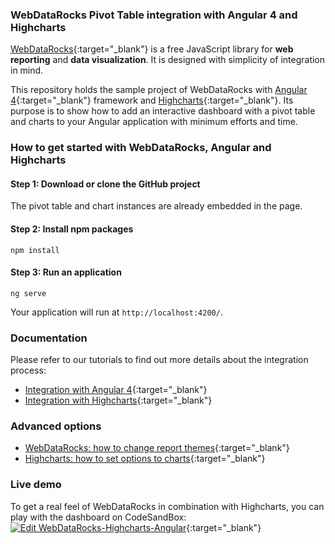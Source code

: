 ### WebDataRocks Pivot Table integration with Angular 4 and Highcharts
[WebDataRocks](https://www.webdatarocks.com/){:target="_blank"} is a free JavaScript library for **web reporting** and **data visualization**. It is designed with simplicity of integration in mind.

This repository holds the sample project of WebDataRocks with [Angular 4](https://angular.io/){:target="_blank"} framework and [Highcharts](https://www.highcharts.com/){:target="_blank"}. Its purpose is to show how to add an interactive dashboard with a pivot table and charts to your Angular application with minimum efforts and time. 
### How to get started with WebDataRocks, Angular and Highcharts

#### Step 1: Download or clone the GitHub project 
The pivot table and chart instances are already embedded in the page.
#### Step 2: Install npm packages
`npm install`
#### Step 3: Run an application
`ng serve`

Your application will run at `http://localhost:4200/`.

### Documentation
Please refer to our tutorials to find out more details about the integration process:
* [Integration with Angular 4](https://www.webdatarocks.com/doc/integration-with-angular/){:target="_blank"}
* [Integration with Highcharts](https://www.webdatarocks.com/doc/integration-with-highcharts/){:target="_blank"}

### Advanced options
* [WebDataRocks: how to change report themes](https://www.webdatarocks.com/doc/changing-report-themes/){:target="_blank"}
* [Highcharts: how to set options to charts](https://www.highcharts.com/docs/getting-started/how-to-set-options){:target="_blank"}

### Live demo
To get a real feel of WebDataRocks in combination with Highcharts, you can play with the dashboard on CodeSandBox:
[![Edit WebDataRocks-Highcharts-Angular](https://codesandbox.io/static/img/play-codesandbox.svg)](https://codesandbox.io/s/qko3pl0mxw){:target="_blank"}
